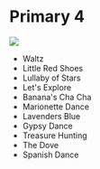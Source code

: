 # Primary 4

![](https://archive.org/download/12-thanks-a-million/Primary%204%20cover.jpeg)

- Waltz
- Little Red Shoes
- Lullaby of Stars
- Let's Explore
- Banana's Cha Cha
- Marionette Dance
- Lavenders Blue
- Gypsy Dance
- Treasure Hunting
-  The Dove
-  Spanish Dance
